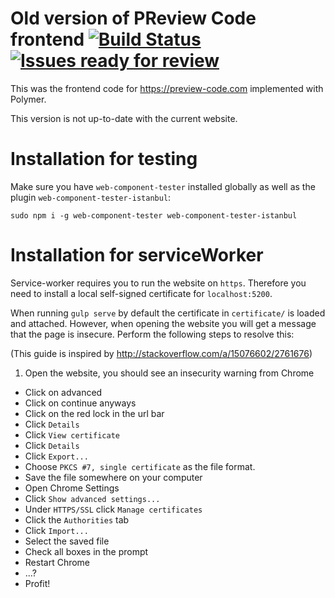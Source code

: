 Old version of PReview Code frontend [![Build Status](https://travis-ci.org/preview-code/frontend.svg?branch=master)](https://travis-ci.org/preview-code/frontend) [![Issues ready for review](https://badge.waffle.io/preview-code/frontend.png?label=ready%20for%20review&title=Ready%20for%20review)](http://waffle.io/preview-code/frontend)
=========
This was the frontend code for https://preview-code.com implemented with Polymer.

This version is not up-to-date with the current website.

# Installation for testing

Make sure you have `web-component-tester` installed globally as well as
the plugin `web-component-tester-istanbul`:

```
sudo npm i -g web-component-tester web-component-tester-istanbul
```

# Installation for serviceWorker
Service-worker requires you to run the website on `https`. Therefore you need
to install a local self-signed certificate for `localhost:5200`.

When running `gulp serve` by default the certificate in `certificate/` is
loaded and attached. However, when opening the website you will get a message
that the page is insecure. Perform the following steps to resolve this:

(This guide is inspired by http://stackoverflow.com/a/15076602/2761676)

1. Open the website, you should see an insecurity warning from Chrome
* Click on advanced
* Click on continue anyways
* Click on the red lock in the url bar
* Click `Details`
* Click `View certificate`
* Click `Details`
* Click `Export...`
* Choose `PKCS #7, single certificate` as the file format.
* Save the file somewhere on your computer
* Open Chrome Settings
* Click `Show advanced settings...`
* Under `HTTPS/SSL` click `Manage certificates`
* Click the `Authorities` tab
* Click `Import...`
* Select the saved file
* Check all boxes in the prompt
* Restart Chrome
* ...?
* Profit!
